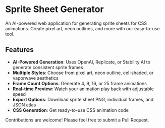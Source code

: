 # Sprite Sheet Generator

An AI-powered web application for generating sprite sheets for CSS animations. Create pixel art, neon outlines, and more with our easy-to-use tool.

## Features

- **AI-Powered Generation**: Uses OpenAI, Replicate, or Stability AI to generate consistent sprite frames
- **Multiple Styles**: Choose from pixel art, neon outline, cel-shaded, or vaporwave aesthetics
- **Frame Count Options**: Generate 4, 9, 16, or 25 frame animations
- **Real-time Preview**: Watch your animation play back with adjustable speed
- **Export Options**: Download sprite sheet PNG, individual frames, and JSON atlas
- **CSS Generation**: Get ready-to-use CSS animation code
 

Contributions are welcome! Please feel free to submit a Pull Request.
